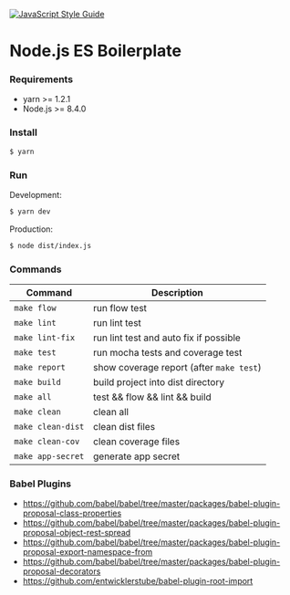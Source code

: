 
[![JavaScript Style Guide](https://img.shields.io/badge/code_style-standard-brightgreen.svg)](https://standardjs.com)

# Node.js ES Boilerplate

### Requirements

* yarn >= 1.2.1
* Node.js >= 8.4.0

### Install

```sh
$ yarn
```

### Run

Development:

```sh
$ yarn dev
```

Production:

```sh
$ node dist/index.js
```

### Commands

| Command           | Description
|-------------------|------------
| `make flow`       | run flow test
| `make lint`       | run lint test
| `make lint-fix`   | run lint test and auto fix if possible
| `make test`       | run mocha tests and coverage test
| `make report`     | show coverage report (after `make test`)
| `make build`      | build project into dist directory
| `make all`        | test && flow && lint && build
| `make clean`      | clean all
| `make clean-dist` | clean dist files
| `make clean-cov`  | clean coverage files
| `make app-secret` | generate app secret

### Babel Plugins

* https://github.com/babel/babel/tree/master/packages/babel-plugin-proposal-class-properties
* https://github.com/babel/babel/tree/master/packages/babel-plugin-proposal-object-rest-spread
* https://github.com/babel/babel/tree/master/packages/babel-plugin-proposal-export-namespace-from
* https://github.com/babel/babel/tree/master/packages/babel-plugin-proposal-decorators
* https://github.com/entwicklerstube/babel-plugin-root-import
